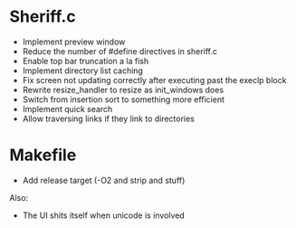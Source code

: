 # Sheriff.c
* Implement preview window
* Reduce the number of #define directives in sheriff.c
* Enable top bar truncation a la fish
* Implement directory list caching
* Fix screen not updating correctly after executing past the execlp block
* Rewrite resize\_handler to resize as init\_windows does
* Switch from insertion sort to something more efficient
* Implement quick search
* Allow traversing links if they link to directories

# Makefile
* Add release target (-O2 and strip and stuff)

Also:
* The UI shits itself when unicode is involved

